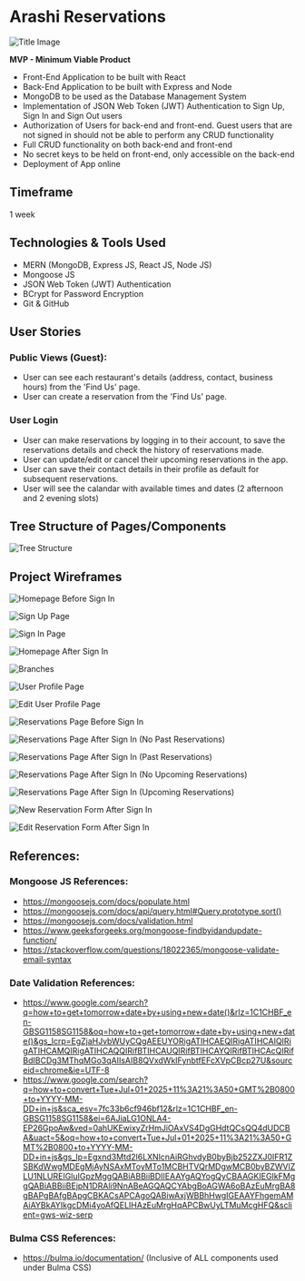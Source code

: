 # Arashi Reservations

![Title Image](./images/titleImg.jpg)

**MVP - Minimum Viable Product**

- Front-End Application to be built with React
- Back-End Application to be built with Express and Node
- MongoDB to be used as the Database Management System
- Implementation of JSON Web Token (JWT) Authentication to Sign Up, Sign In and Sign Out users
- Authorization of Users for back-end and front-end. Guest users that are not signed in should not be able to perform any CRUD functionality
- Full CRUD functionality on both back-end and front-end
- No secret keys to be held on front-end, only accessible on the back-end
- Deployment of App online

## Timeframe

1 week

## Technologies & Tools Used

- MERN (MongoDB, Express JS, React JS, Node JS)
- Mongoose JS
- JSON Web Token (JWT) Authentication
- BCrypt for Password Encryption
- Git & GitHub

## User Stories

### Public Views (Guest):
- User can see each restaurant's details (address, contact, business hours) from the 'Find Us' page.
- User can create a reservation from the 'Find Us' page.

### User Login
- User can make reservations by logging in to their account, to save the reservations details and check the history of reservations made.
- User can update/edit or cancel their upcoming reservations in the app.
- User can save their contact details in their profile as default for subsequent reservations.
- User will see the calandar with available times and dates (2 afternoon and 2 evening slots)

## Tree Structure of Pages/Components

![Tree Structure](./images/Tree_Structure.jpg)

## Project Wireframes

![Homepage Before Sign In](./images/HomePage_BeforeSignIn.jpg)

![Sign Up Page](./images/SignUpPage.jpg)

![Sign In Page](./images/SignInPage.jpg)

![Homepage After Sign In](./images/HomePage_AfterSignIn.jpg)

![Branches](./images/Branches.jpg)

![User Profile Page](./images/UserProfilePage.jpg)

![Edit User Profile Page](./images/EditUserProfilePage.jpg)

![Reservations Page Before Sign In](./images/ReservationsPage_BeforeSignIn.jpg)

![Reservations Page After Sign In (No Past Reservations)](./images/ReservationsPage_AfterSignIn(No%20Past%20Reservations).jpg)

![Reservations Page After Sign In (Past Reservations)](./images/ReservationsPage_AfterSignIn(Past%20Reservations).jpg)

![Reservations Page After Sign In (No Upcoming Reservations)](./images/ReservationsPage_AfterSignIn(No%20Upcoming%20Reservations).jpg)

![Reservations Page After Sign In (Upcoming Reservations)](./images/ReservationsPage_AfterSignIn(Upcoming%20Reservations).jpg)

![New Reservation Form After Sign In](./images/NewReservationForm_AfterSignIn.jpg)

![Edit Reservation Form After Sign In](./images/EditReservationForm_AfterSignIn.jpg)

## References:

### Mongoose JS References:
- https://mongoosejs.com/docs/populate.html
- https://mongoosejs.com/docs/api/query.html#Query.prototype.sort()
- https://mongoosejs.com/docs/validation.html
- https://www.geeksforgeeks.org/mongoose-findbyidandupdate-function/
- https://stackoverflow.com/questions/18022365/mongoose-validate-email-syntax

### Date Validation References:
- https://www.google.com/search?q=how+to+get+tomorrow+date+by+using+new+date()&rlz=1C1CHBF_en-GBSG1158SG1158&oq=how+to+get+tomorrow+date+by+using+new+date()&gs_lcrp=EgZjaHJvbWUyCQgAEEUYORigATIHCAEQIRigATIHCAIQIRigATIHCAMQIRigATIHCAQQIRifBTIHCAUQIRifBTIHCAYQIRifBTIHCAcQIRifBdIBCDg3MThqMGo3qAIIsAIB8QVxdWkIFynbtfEFcXVpCBcp27U&sourceid=chrome&ie=UTF-8
- https://www.google.com/search?q=how+to+convert+Tue+Jul+01+2025+11%3A21%3A50+GMT%2B0800+to+YYYY-MM-DD+in+js&sca_esv=7fc33b6cf946bf12&rlz=1C1CHBF_en-GBSG1158SG1158&ei=6AJiaLG1ONLA4-EP26GpoAw&ved=0ahUKEwixyZrHmJiOAxVS4DgGHdtQCsQQ4dUDCBA&uact=5&oq=how+to+convert+Tue+Jul+01+2025+11%3A21%3A50+GMT%2B0800+to+YYYY-MM-DD+in+js&gs_lp=Egxnd3Mtd2l6LXNlcnAiRGhvdyB0byBjb252ZXJ0IFR1ZSBKdWwgMDEgMjAyNSAxMToyMTo1MCBHTVQrMDgwMCB0byBZWVlZLU1NLUREIGluIGpzMggQABiABBiiBDIIEAAYgAQYogQyCBAAGKIEGIkFMggQABiABBiiBEjpN1DRAli9NnABeAGQAQCYAbgBoAGWA6oBAzEuMrgBA8gBAPgBAfgBApgCBKACsAPCAgoQABiwAxjWBBhHwgIGEAAYFhgemAMAiAYBkAYIkgcDMi4yoAfQELIHAzEuMrgHqAPCBwUyLTMuMcgHFQ&sclient=gws-wiz-serp

### Bulma CSS References:
- https://bulma.io/documentation/ (Inclusive of ALL components used under Bulma CSS)
